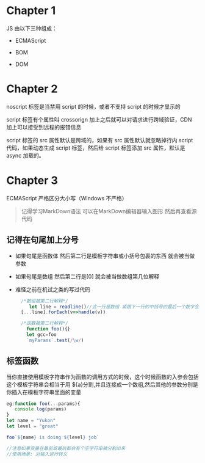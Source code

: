 # Chapter 1

JS 由以下三种组成：

- ECMAScript

- BOM

- DOM

# Chapter 2

noscript 标签是当禁用 script 的时候，或者不支持 script 的时候才显示的

script 标签有个属性叫 crossorign 加上之后就可以对请求进行跨域验证，CDN 加上可以接受到远程的报错信息

script 标签的 src 属性默认是跨域的，如果有 src 属性默认就忽略掉行内 script 代码，如果动态生成 script 标签，然后给 script 标签添加 src 属性，默认是 async 加载的。

# Chapter 3

ECMAScript 严格区分大小写（Windows 不严格）

> 记得学习MarkDown语法  可以在MarkDown编辑器输入图形 然后再查看源代码

## 记得在句尾加上分号

- 如果句尾是函数体 然后第二行是模板字符串或小括号包裹的东西 就会被当做参数

- 如果句尾是数组 然后第二行是[0] 就会被当做数组第几位解释

- 难怪之前在机试之类的写过代码

  ```js
    /*数组被第二行解释*/
       let line = readline()//这一行是数组 紧跟下一行的中括号的最后一个数字会被当做第几个解释
    [...line].forEach(v=>handle(v))
  
    /*函数被第二行解释*/
      function foo(){}
      let gcc=foo
      `myParams`.test(/\w/)
  ```

## 标签函数

当你直接使用模板字符串作为函数的调用方式的时候，这个时候函数的入参会包括这个模板字符串会相当于用 ${a}分割,并且连接成一个数组,然后其他的参数分别是你插入在模板字符串里面的变量

```js
eg:function foo(...params){
   console.log(params)
}
let name = "Yukon"
let level = "great"

foo`${name} is doing ${level} job`

//注意如果变量在最前或最后都会有个空字符串被分割出来
//使用场景: 对输入进行转义
```

